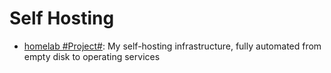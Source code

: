 # Self Hosting

- [homelab #Project#](https://github.com/khuedoan/homelab): My self-hosting infrastructure, fully automated from empty disk to operating services
